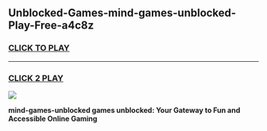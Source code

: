
## Unblocked-Games-mind-games-unblocked-Play-Free-a4c8z
<h3>
<a href="https://premium76.site?title=mind-games-unblocked&ref=19M">CLICK TO PLAY</a></h3>
<hr>

<h3>
<a href="https://premium76.site?title=mind-games-unblocked&ref=19M">CLICK 2 PLAY</a>
  
</h3>

<a href="https://premium76.site?title=mind-games-unblocked&ref=19M"><img src="https://clearcache.store/games.png"></a>


**mind-games-unblocked games unblocked: Your Gateway to Fun and Accessible Online Gaming**
